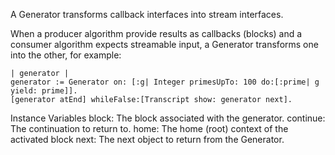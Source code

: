 A Generator transforms callback interfaces into stream interfaces. 

When a producer algorithm provide results as callbacks (blocks) and a consumer algorithm expects streamable input, a Generator transforms one into the other, for example:

	| generator |
	generator := Generator on: [:g| Integer primesUpTo: 100 do:[:prime| g yield: prime]].
	[generator atEnd] whileFalse:[Transcript show: generator next].

Instance Variables
	block:		<BlockClosure>	The block associated with the generator.
	continue:	<Context>			The continuation to return to.
	home:		<Context>			The home (root) context of the activated block
	next:		<Object>			The next object to return from the Generator.